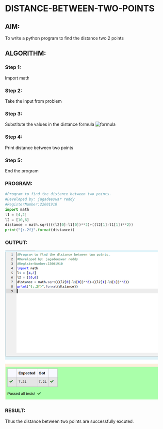 # DISTANCE-BETWEEN-TWO-POINTS

## AIM:
To write a python program to find the distance two 2 points
## ALGORITHM:
### Step 1: 
Import math
### Step 2: 
Take the input from problem
### Step 3: 
Substitute the values in the distance formula  ![formula](/formula.JPG)
### Step 4:
Print distance between two points 
### Step 5:
End the program 
### PROGRAM:
```python
#Program to find the distance between two points.
#Developed by: jagadeeswar reddy
#RegisterNumber:22001910
import math
l1 = [4,2]
l2 = [10,6]
distance = math.sqrt(((l2[0]-l1[0])**2)+((l2[1]-l1[1])**2))
print("{:.2f}".format(distance))
```
  


### OUTPUT:
![MODEL](/distance_output.png)


### RESULT:
Thus the distance between two points are successfully excuted.

